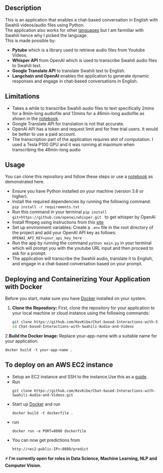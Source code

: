 ## Description

This is an application that enables a chat-based conversation in English with Swahili videos/audio files using Python.  <br>
The application also works for other [languages](https://platform.openai.com/docs/guides/speech-to-text/supported-languages) but I am farmiliar with Swahili hence why I picked the language.<br>
This is made possible by:
- **Pytube** which is a library used to retrieve audio files from Youtube Videos.
- **Whisper API** from OpenAI which is used to transcribe Swahili audio files to Swahili text.
- **Google Translate API** to translate Swahili text to English. 
- **Langchain and OpenAI**  enables the application to generate dynamic responses and engage in chat-based conversations in English.



## Limitations
- Takes a while to transcribe Swahili audio files to text specifically 2mins for a 9min-long audiofile and 13mins for a 46min-long audiofile as shown in the [notebook](https://github.com/KevKibe/Querying-Transcribed-Text/blob/main/yt_audio_to_chat_swahili.ipynb).
- Google Translate API for translation is not that accurate.
- OpenAI API has a token and request limit and for free trial users. It would be better to use a paid account.
- The transcription part of the application requires alot of computation. I used a Tesla P100 GPU and it was running at maximum when transcribing the 46min-long audio

## Usage
You can clone this repository and follow these steps or use a [notebook](https://github.com/KevKibe/Querying-Transcribed-Text/blob/main/yt_audio_to_chat_swahili.ipynb) as demonstrated here. 
- Ensure you have Python installed on your machine (version 3.6 or higher).
- Install the required dependencies by running the following command: `pip install -r requirements.txt`
- Run this  command in your terminal `pip install git+https://github.com/openai/whisper.git ` to get whisper by OpenAI
- Install ffmpeg using instructions from this [site](https://phoenixnap.com/kb/ffmpeg-windows)
- Set up environment variables: Create a `.env` file in the root directory of the project and add your OpenAI API key as follows:
  `OPENAI_API_KEY=your_api_key_here`
- Run the app by running the command `python main.py` in your terminal which will prompt you with the youtube URL input and then proceed to ask for a prompt.
- The application will transcribe the Swahili audio, translate it to English, and engage in a chat-based conversation based on your prompt.


## Deploying and Containerizing Your Application with Docker

Before you start, make sure you have [Docker](https://www.docker.com/get-started) installed on your system. 

1. **Clone the Repository:** First, clone the repository for your application to your local machine or cloud instance using the following commands:
   ```sh
   git clone https://github.com/KevKibe/Chat-based-Interactions-with-Swahili-Audio-and-Videos.git
   cd Chat-based-Interactions-with-Swahili-Audio-and-Videos
2.**Build the Docker Image:** Replace your-app-name with a suitable name for your application.
   ```
   docker build -t your-app-name .

 ```

## To deploy on an AWS EC2 instance
- Setup an EC2 instance and SSH to the instance.Use this as a [guide](https://www.machinelearningplus.com/deployment/deploy-ml-model-aws-ec2-instance/).
- Run
   ```
  git clone https://github.com/KevKibe/Chat-based-Interactions-with-Swahili-Audio-and-Videos.git
  ```
- Start up [Docker](https://docs.docker.com) and run
  ```
  docker build -t dockerfile .
  ```
- run
  ```
  docker run -e PORT=8080 dockerfile
  ```
- You can now get predictions from
  ```
  http://<ec2-public-IP>:8080/predict
  ```

**:zap: I'm currently open for roles in Data Science, Machine Learning, NLP and Computer Vision.**
